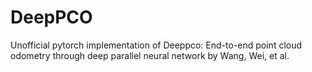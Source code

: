 # DeepPCO
Unofficial pytorch implementation of Deeppco: End-to-end point cloud odometry through deep parallel neural network by Wang, Wei, et al.
